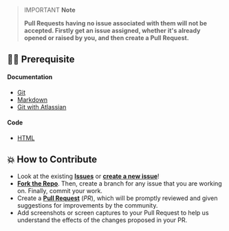 > IMPORTANT **Note**
>
> **Pull Requests having no issue associated with them will not be accepted. Firstly get an issue assigned, whether it's already opened or raised by you, and then create a Pull Request.**

## 👨‍💻 Prerequisite

#### Documentation 

- [Git](https://git-scm.com/) 
- [Markdown](https://www.markdownguide.org/basic-syntax/)
- [Git with Atlassian](https://www.atlassian.com/git/tutorials/learn-git-with-bitbucket-cloud)

#### Code

- [HTML](https://www.w3schools.com/html/)

## 💥 How to Contribute

- Look at the existing [**Issues**](https://github.com/Pradumnasaraf/SocialSlash/issues) or [**create a new issue**](https://github.com/Pradumnasaraf/SocialSlash/issues/new/choose)!
- [**Fork the Repo**](https://github.com/Pradumnasaraf/SocialSlash/fork). Then, create a branch for any issue that you are working on. Finally, commit your work.
- Create a **[Pull Request](https://github.com/Pradumnasaraf/SocialSlash/compare)** (_PR_), which will be promptly reviewed and given suggestions for improvements by the community.
- Add screenshots or screen captures to your Pull Request to help us understand the effects of the changes proposed in your PR.